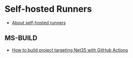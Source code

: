 # Self-hosted Runners

- [About self-hosted runners](https://help.github.com/en/actions/automating-your-workflow-with-github-actions/about-self-hosted-runners)

## MS-BUILD

- [How to build project targeting Net35 with GitHub Actions](https://github.community/t5/GitHub-Actions/How-to-build-project-targeting-Net35-with-GitHub-Actions/td-p/36191)
